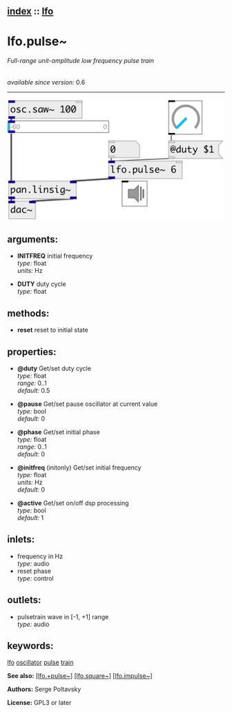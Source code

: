 [index](index.html) :: [lfo](category_lfo.html)
---

# lfo.pulse~

###### Full-range unit-amplitude low frequency pulse train

*available since version:* 0.6

---




[![example](../examples/img/lfo.pulse~.jpg)](../examples/pd/lfo.pulse~.pd)



## arguments:

* **INITFREQ**
initial frequency<br>
_type:_ float<br>
_units:_ Hz<br>

* **DUTY**
duty cycle<br>
_type:_ float<br>



## methods:

* **reset**
reset to initial state<br>




## properties:

* **@duty** 
Get/set duty cycle<br>
_type:_ float<br>
_range:_ 0..1<br>
_default:_ 0.5<br>

* **@pause** 
Get/set pause oscillator at current value<br>
_type:_ bool<br>
_default:_ 0<br>

* **@phase** 
Get/set initial phase<br>
_type:_ float<br>
_range:_ 0..1<br>
_default:_ 0<br>

* **@initfreq** (initonly)
Get/set initial frequency<br>
_type:_ float<br>
_units:_ Hz<br>
_default:_ 0<br>

* **@active** 
Get/set on/off dsp processing<br>
_type:_ bool<br>
_default:_ 1<br>



## inlets:

* frequency in Hz<br>
_type:_ audio
* reset phase<br>
_type:_ control



## outlets:

* pulsetrain wave in [-1, +1] range<br>
_type:_ audio



## keywords:

[lfo](keywords/lfo.html)
[oscillator](keywords/oscillator.html)
[pulse](keywords/pulse.html)
[train](keywords/train.html)



**See also:**
[\[lfo.+pulse~\]](lfo.%2Bpulse~.html)
[\[lfo.square~\]](lfo.square~.html)
[\[lfo.impulse~\]](lfo.impulse~.html)




**Authors:** Serge Poltavsky




**License:** GPL3 or later





